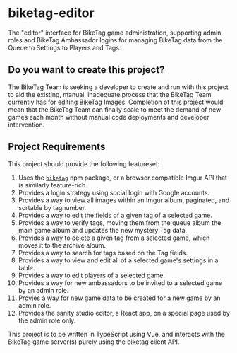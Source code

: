 # biketag-editor
The "editor" interface for BikeTag game administration, supporting admin roles and BikeTag Ambassador logins for managing BikeTag data from the Queue to Settings to Players and Tags. 

## Do you want to create this project?
The BikeTag Team is seeking a developer to create and run with this project to aid the existing, manual, inadequate process that the BikeTag Team currently has for editing BikeTag Images. Completion of this project would mean that the BikeTag Team can finally scale to meet the demand of new games each month without manual code deployments and developer intervention. 

## Project Requirements
This project should provide the following featureset:

1. Uses the [`biketag`][biketag-api] npm package, or a browser compatible Imgur API that is similarly feature-rich.
2. Provides a login strategy using social login with Google accounts.
3. Provides a way to view all images within an Imgur album, paginated, and sortable by tagnumber.
4. Provides a way to edit the fields of a given tag of a selected game.
5. Provides a way to verify tags, moving them from the queue album the main game album and updates the new mystery Tag data.
6. Provides a way to delete a given tag from a selected game, which moves it to the archive album.
7. Provides a way to search for tags based on the Tag fields.
8. Provides a way to view and edit all of a selected game's settings in a table.
9. Provides a way to edit players of a selected game.
10. Provides a way for new ambassadors to be invited to a selected game by an admin role.
11. Provies a way for new game data to be created for a new game by an admin role.
12. Provides the sanity studio editor, a React app, on a special page used by the admin role only.

This project is to be written in TypeScript using Vue, and interacts with the BikeTag game server(s) purely using the biketag client API.

[biketag-api]: https://www.npmjs.com/package/biketag
